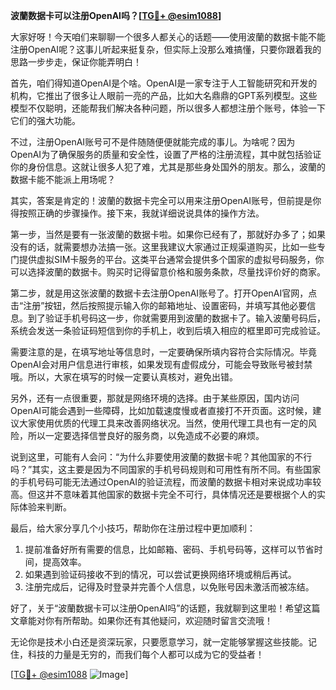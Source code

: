 **波蘭数据卡可以注册OpenAI吗？[[TG💪+ @esim1088](https://t.me/s/esim1088)]**

大家好呀！今天咱们来聊聊一个很多人都关心的话题——使用波蘭的数据卡能不能注册OpenAI呢？这事儿听起来挺复杂，但实际上没那么难搞懂，只要你跟着我的思路一步步走，保证你能弄明白！

首先，咱们得知道OpenAI是个啥。OpenAI是一家专注于人工智能研究和开发的机构，它推出了很多让人眼前一亮的产品，比如大名鼎鼎的GPT系列模型。这些模型不仅聪明，还能帮我们解决各种问题，所以很多人都想注册个账号，体验一下它们的强大功能。

不过，注册OpenAI账号可不是件随随便便就能完成的事儿。为啥呢？因为OpenAI为了确保服务的质量和安全性，设置了严格的注册流程，其中就包括验证你的身份信息。这就让很多人犯了难，尤其是那些身处国外的朋友。那么，波蘭的数据卡能不能派上用场呢？

其实，答案是肯定的！波蘭的数据卡完全可以用来注册OpenAI账号，但前提是你得按照正确的步骤操作。接下来，我就详细说说具体的操作方法。

第一步，当然是要有一张波蘭的数据卡啦。如果你已经有了，那就好办多了；如果没有的话，就需要想办法搞一张。这里我建议大家通过正规渠道购买，比如一些专门提供虚拟SIM卡服务的平台。这类平台通常会提供多个国家的虚拟号码服务，你可以选择波蘭的数据卡。购买时记得留意价格和服务条款，尽量找评价好的商家。

第二步，就是用这张波蘭的数据卡去注册OpenAI账号了。打开OpenAI官网，点击“注册”按钮，然后按照提示输入你的邮箱地址、设置密码，并填写其他必要信息。到了验证手机号码这一步，你就需要用到波蘭的数据卡了。输入波蘭号码后，系统会发送一条验证码短信到你的手机上，收到后填入相应的框里即可完成验证。

需要注意的是，在填写地址等信息时，一定要确保所填内容符合实际情况。毕竟OpenAI会对用户信息进行审核，如果发现有虚假成分，可能会导致账号被封禁哦。所以，大家在填写的时候一定要认真核对，避免出错。

另外，还有一点很重要，那就是网络环境的选择。由于某些原因，国内访问OpenAI可能会遇到一些障碍，比如加载速度慢或者直接打不开页面。这时候，建议大家使用优质的代理工具来改善网络状况。当然，使用代理工具也有一定的风险，所以一定要选择信誉良好的服务商，以免造成不必要的麻烦。

说到这里，可能有人会问：“为什么非要使用波蘭的数据卡呢？其他国家的不行吗？”其实，这主要是因为不同国家的手机号码规则和可用性有所不同。有些国家的手机号码可能无法通过OpenAI的验证流程，而波蘭的数据卡相对来说成功率较高。但这并不意味着其他国家的数据卡完全不可行，具体情况还是要根据个人的实际体验来判断。

最后，给大家分享几个小技巧，帮助你在注册过程中更加顺利：

1. 提前准备好所有需要的信息，比如邮箱、密码、手机号码等，这样可以节省时间，提高效率。
2. 如果遇到验证码接收不到的情况，可以尝试更换网络环境或稍后再试。
3. 注册完成后，记得及时登录并完善个人信息，以免账号因未激活而被冻结。

好了，关于“波蘭数据卡可以注册OpenAI吗”的话题，我就聊到这里啦！希望这篇文章能对你有所帮助。如果你还有其他疑问，欢迎随时留言交流哦！

无论你是技术小白还是资深玩家，只要愿意学习，就一定能够掌握这些技能。记住，科技的力量是无穷的，而我们每个人都可以成为它的受益者！

[[TG💪+ @esim1088](https://t.me/s/esim1088) ![Image](https://i.postimg.cc/4NQfJmqS/Snipaste-2025-05-13-00-14-12.png)]